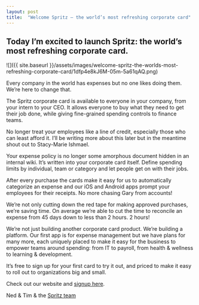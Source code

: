 ```yaml
---
layout: post
title:  "Welcome Spritz — the world’s most refreshing corporate card"
---
```


## Today I’m excited to launch Spritz: the world’s most refreshing corporate card.

![]({{ site.baseurl }}/assets/images/welcome-spritz-the-worlds-most-refreshing-corporate-card/1dfp4e8kJ6M-05m-5a61qAQ.png)

Every company in the world has expenses but no one likes doing them. We’re here to change that.

The Spritz corporate card is available to everyone in your company, from your intern to your CEO. It allows everyone to buy what they need to get their job done, while giving fine-grained spending controls to finance teams.

No longer treat your employees like a line of credit, especially those who can least afford it. I’ll be writing more about this later but in the meantime shout out to Stacy-Marie Ishmael.


Your expense policy is no longer some amorphous document hidden in an internal wiki. It’s written into your corporate card itself. Define spending limits by individual, team or category and let people get on with their jobs.

After every purchase the cards make it easy for us to automatically categorize an expense and our iOS and Android apps prompt your employees for their receipts. No more chasing Gary from accounts!

We’re not only cutting down the red tape for making approved purchases, we’re saving time. On average we’re able to cut the time to reconcile an expense from 45 days down to less than 2 hours. 2 hours!

We’re not just building another corporate card product. We’re building a platform. Our first app is for expense management but we have plans for many more, each uniquely placed to make it easy for the business to empower teams around spending: from IT to payroll, from health & wellness to learning & development.

It’s free to sign up for your first card to try it out, and priced to make it easy to roll out to organizations big and small.

Check out our website and [signup here](https://spritz.works/).

Ned & Tim & the [Spritz team](https://spritz.works/team)